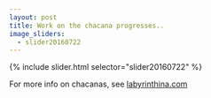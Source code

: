 ```yaml
---
layout: post
title: Work on the chacana progresses..
image_sliders:
  - slider20160722
---
```


{% include slider.html selector="slider20160722" %}

For more info on chacanas, see <a href="http://labyrinthina.com">labyrinthina.com</a>